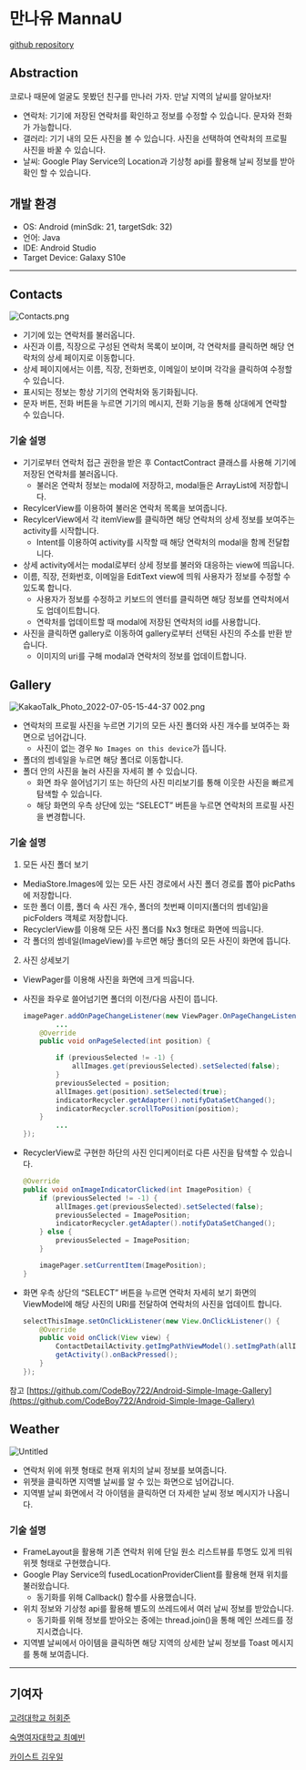 # 만나유 MannaU


[github repository](https://github.com/DevinChoi/ImmersionCamp1.git)

## ****Abstraction****

코로나 때문에 얼굴도 못봤던 친구를 만나러 가자. 만날 지역의 날씨를 알아보자!

- 연락처: 기기에 저장된 연락처를 확인하고 정보를 수정할 수 있습니다. 문자와 전화가 가능합니다.
- 갤러리: 기기 내의 모든 사진을 볼 수 있습니다. 사진을 선택하여 연락처의 프로필 사진을 바꿀 수 있습니다.
- 날씨: Google Play Service의 Location과 기상청 api를 활용해 날씨 정보를 받아 확인 할 수 있습니다.

## 개발 환경

- OS: Android (minSdk: 21, targetSdk: 32)
- 언어: Java
- IDE: Android Studio
- Target Device: Galaxy S10e

---

## Contacts

![Contacts.png](https://user-images.githubusercontent.com/69137469/177309514-59fa1df2-7d92-461d-9351-8e5e9a4c5589.png)

- 기기에 있는 연락처를 불러옵니다.
- 사진과 이름, 직장으로 구성된 연락처 목록이 보이며, 각 연락처를 클릭하면 해당 연락처의 상세 페이지로 이동합니다.
- 상세 페이지에서는 이름, 직장, 전화번호, 이메일이 보이며 각각을 클릭하여 수정할 수 있습니다.
- 표시되는 정보는 항상 기기의 연락처와 동기화됩니다.
- 문자 버튼, 전화 버튼을 누르면 기기의 메시지, 전화 기능을 통해 상대에게 연락할 수 있습니다.

### 기술 설명

- 기기로부터 연락처 접근 권한을 받은 후 ContactContract 클래스를 사용해 기기에 저장된 연락처를 불러옵니다.
    - 불러온 연락처 정보는 modal에 저장하고, modal들은 ArrayList에 저장합니다.
- RecylcerView를 이용하여 불러온 연락처 목록을 보여줍니다.
- RecylcerView에서 각 itemView를 클릭하면 해당 연락처의 상세 정보를 보여주는 activity를 시작합니다.
    - Intent를 이용하여 activity를 시작할 때 해당 연락처의 modal을 함께 전달합니다.
- 상세 activity에서는 modal로부터 상세 정보를 불러와 대응하는 view에 띄웁니다.
- 이름, 직장, 전화번호, 이메일을 EditText view에 띄워 사용자가 정보를 수정할 수 있도록 합니다.
    - 사용자가 정보를 수정하고 키보드의 엔터를 클릭하면 해당 정보를 연락처에서도 업데이트합니다.
    - 연락처를 업데이트할 때 modal에 저장된 연락처의 id를 사용합니다.
- 사진을 클릭하면 gallery로 이동하여 gallery로부터 선택된 사진의 주소를 반환 받습니다.
    - 이미지의 uri를 구해 modal과 연락처의 정보를 업데이트합니다.

## Gallery

![KakaoTalk_Photo_2022-07-05-15-44-37 002.png](https://user-images.githubusercontent.com/69137469/177309664-9bebca0b-b38d-4320-bb8d-aa34a5f9fd14.png)

- 연락처의 프로필 사진을 누르면 기기의 모든 사진 폴더와 사진 개수를 보여주는 화면으로 넘어갑니다.
    - 사진이 없는 경우 `No Images on this device`가 뜹니다.
- 폴더의 썸네일을 누르면 해당 폴더로 이동합니다.
- 폴더 안의 사진을 눌러 사진을 자세히 볼 수 있습니다.
    - 화면 좌우 쓸어넘기기 또는 하단의 사진 미리보기를 통해 이웃한 사진을 빠르게 탐색할 수 있습니다.
    - 해당 화면의 우측 상단에 있는 “SELECT” 버튼을 누르면 연락처의 프로필 사진을 변경합니다.

### **기술 설명**

1. 모든 사진 폴더 보기
- MediaStore.Images에 있는 모든 사진 경로에서 사진 폴더 경로를 뽑아 picPaths에 저장합니다.
- 또한 폴더 이름, 폴더 속 사진 개수, 폴더의 첫번째 이미지(폴더의 썸네일)을 picFolders 객체로 저장합니다.
- RecyclerView를 이용해 모든 사진 폴더를 Nx3 형태로 화면에 띄웁니다.
- 각 폴더의 썸네일(ImageView)를  누르면 해당 폴더의 모든 사진이 화면에 뜹니다.
2. 사진 상세보기
- ViewPager를 이용해 사진을 화면에 크게 띄웁니다.
- 사진을 좌우로 쓸어넘기면 폴더의 이전/다음 사진이 뜹니다.
    
    ```java
    imagePager.addOnPageChangeListener(new ViewPager.OnPageChangeListener() {
    		...
        @Override
        public void onPageSelected(int position) {
    
            if (previousSelected != -1) {
                allImages.get(previousSelected).setSelected(false);
            }
            previousSelected = position;
            allImages.get(position).setSelected(true);
            indicatorRecycler.getAdapter().notifyDataSetChanged();
            indicatorRecycler.scrollToPosition(position);
        }
    		...
    });
    ```
    
- RecyclerView로 구현한 하단의 사진 인디케이터로 다른 사진을 탐색할 수 있습니다.
    
    ```java
    @Override
    public void onImageIndicatorClicked(int ImagePosition) {
        if (previousSelected != -1) {
            allImages.get(previousSelected).setSelected(false);
            previousSelected = ImagePosition;
            indicatorRecycler.getAdapter().notifyDataSetChanged();
        } else {
            previousSelected = ImagePosition;
        }
    
        imagePager.setCurrentItem(ImagePosition);
    }
    ```
    
- 화면 우측 상단의 “SELECT” 버튼을 누르면 연락처 자세히 보기 화면의 ViewModel에 해당 사진의 URI를 전달하여 연락처의 사진을 업데이트 합니다.
    
    ```java
    selectThisImage.setOnClickListener(new View.OnClickListener() {
        @Override
        public void onClick(View view) {
            ContactDetailActivity.getImgPathViewModel().setImgPath(allImages.get(position).getPicturePath());
            getActivity().onBackPressed();
        }
    });
    ```
    

참고 [https://github.com/CodeBoy722/Android-Simple-Image-Gallery](https://github.com/CodeBoy722/Android-Simple-Image-Gallery)

## Weather

![Untitled](https://user-images.githubusercontent.com/69137469/177309773-74bf6b6b-90aa-4120-87f2-d7e72d8ed4ab.png)

- 연락처 위에 위젯 형태로 현재 위치의 날씨 정보를 보여줍니다.
- 위젯을 클릭하면 지역별 날씨를 알 수 있는 화면으로 넘어갑니다.
- 지역별 날씨 화면에서 각 아이템을 클릭하면 더 자세한 날씨 정보 메시지가 나옵니다.

### **기술 설명**

- FrameLayout을 활용해 기존 연락처 위에 단일 원소 리스트뷰를 투명도 있게 띄워 위젯 형태로 구현했습니다.
- Google Play Service의 fusedLocationProviderClient를 활용해 현재 위치를 불러왔습니다.
    - 동기화를 위해 Callback() 함수를 사용했습니다.
- 위치 정보와 기상청 api를 활용해 별도의 쓰레드에서 여러 날씨 정보를 받았습니다.
    - 동기화를 위해 정보를 받아오는 중에는 thread.join()을 통해 메인 쓰레드를 정지시켰습니다.
- 지역별 날씨에서 아이템을 클릭하면 해당 지역의 상세한 날씨 정보를 Toast 메시지를 통해 보여줍니다.

---

## 기여자

[고려대학교 허회준](https://github.com/gcorinee)

[숙명여자대학교 최예빈](https://github.com/DevinChoi)

[카이스트 김우일](https://github.com/woooil)

